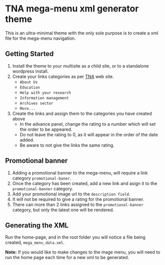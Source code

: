 TNA mega-menu xml generator theme
=================================

This is an ultra-minimal theme with the only sole purpose is to create a xml file for the mega-menu navigation.


Getting Started
---------------

1. Install the theme to your multisite as a child site, or to a standalone wordpress install.
2. Create your links categories as per [TNA](http://www.nationalarchives.gov.uk/) web site.
    * `About Us`
    * `Education`
    * `Help with your research`
    * `Information management`
    * `Archives sector`
    * `More...`
3. Create the links and assign them to the categories you have created above
    * In the advance panel, change the rating to a number which will set the order to be appeared.
    * Do not leave the rating to 0, as it will appear in the order of the date added.
    * Be aware to not give the links the same rating.


Promotional banner
------------------

1. Adding a promotional banner to the mega-menu, will require a link category `promotional-baner`.
2. Once the category has been created, add a new link and asign it to the `promotional-banner` category.
3. Add your promotional image url to the `description field`.
4. It will not be required to give a rating for the promotional banner.
5. There can more than 2 links assigned to the `promotional-banner` category, but only the latest one will be rendered.


Generating the XML
------------------

Run the home-page, and in the root folder you will notice a file being created, `mega_menu_data.xml`.

__Note:__ If you would like to make changes to the mage menu, you will need to run the home page each time for a new xml to be generated.